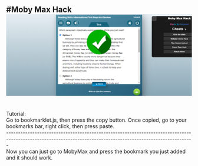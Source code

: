 #Moby Max Hack
<img src="img.png" alt="Img" title="Prev">
<br /> 
------------------------------------------------------------
<br /> 
Tutorial:
<br /> 
Go to bookmarklet.js, then press the copy button. Once copied, go to your bookmarks bar, right click, then press paste. 
<br />
-------------------------------------------------------------------------------------------------------------------------------------------------------------
<br />
Now you can just go to MobyMax and press the bookmark you just added and it should work.
